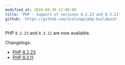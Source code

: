 ```yaml
---
modified_at: 2024-08-30 12:00:00
title: 'PHP - Support of versions 8.2.23 and 8.3.11'
github: 'https://github.com/Scalingo/php-buildpack'
---
```


PHP `8.2.23` and `8.3.11` are now available.

Changelogs:

- [PHP 8.2.23](https://www.php.net/ChangeLog-8.php#8.2.23)
- [PHP 8.3.11](https://www.php.net/ChangeLog-8.php#8.3.11)
